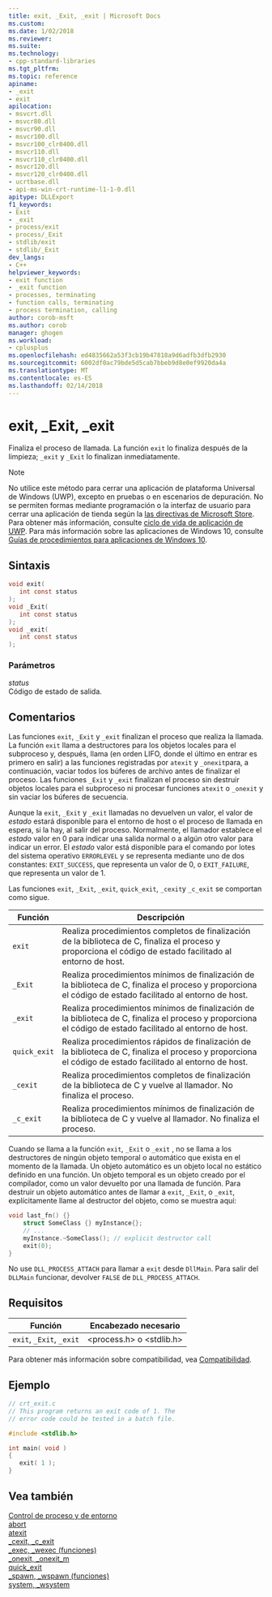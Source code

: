 ```yaml
---
title: exit, _Exit, _exit | Microsoft Docs
ms.custom: 
ms.date: 1/02/2018
ms.reviewer: 
ms.suite: 
ms.technology:
- cpp-standard-libraries
ms.tgt_pltfrm: 
ms.topic: reference
apiname:
- _exit
- exit
apilocation:
- msvcrt.dll
- msvcr80.dll
- msvcr90.dll
- msvcr100.dll
- msvcr100_clr0400.dll
- msvcr110.dll
- msvcr110_clr0400.dll
- msvcr120.dll
- msvcr120_clr0400.dll
- ucrtbase.dll
- api-ms-win-crt-runtime-l1-1-0.dll
apitype: DLLExport
f1_keywords:
- Exit
- _exit
- process/exit
- process/_Exit
- stdlib/exit
- stdlib/_Exit
dev_langs:
- C++
helpviewer_keywords:
- exit function
- _exit function
- processes, terminating
- function calls, terminating
- process termination, calling
author: corob-msft
ms.author: corob
manager: ghogen
ms.workload:
- cplusplus
ms.openlocfilehash: ed4835662a53f3cb19b47818a9d6adfb3dfb2930
ms.sourcegitcommit: 6002df0ac79bde5d5cab7bbeb9d8e0ef9920da4a
ms.translationtype: MT
ms.contentlocale: es-ES
ms.lasthandoff: 02/14/2018
---
```

# <a name="exit-exit-exit"></a>exit, _Exit, _exit

Finaliza el proceso de llamada. La función `exit` lo finaliza después de la limpieza; `_exit` y `_Exit` lo finalizan inmediatamente.

> [!NOTE]
> No utilice este método para cerrar una aplicación de plataforma Universal de Windows (UWP), excepto en pruebas o en escenarios de depuración. No se permiten formas mediante programación o la interfaz de usuario para cerrar una aplicación de tienda según la [las directivas de Microsoft Store](/legal/windows/agreements/store-policies). Para obtener más información, consulte [ciclo de vida de aplicación de UWP](/windows/uwp/launch-resume/app-lifecycle). Para más información sobre las aplicaciones de Windows 10, consulte [Guías de procedimientos para aplicaciones de Windows 10](http://go.microsoft.com/fwlink/p/?linkid=619133).

## <a name="syntax"></a>Sintaxis

```C
void exit(
   int const status
);
void _Exit(
   int const status
);
void _exit( 
   int const status
);
```

### <a name="parameters"></a>Parámetros

_status_  
Código de estado de salida.

## <a name="remarks"></a>Comentarios

Las funciones `exit`, `_Exit` y `_exit` finalizan el proceso que realiza la llamada. La función `exit` llama a destructores para los objetos locales para el subproceso y, después, llama (en orden LIFO, donde el último en entrar es primero en salir) a las funciones registradas por `atexit` y `_onexit`para, a continuación, vaciar todos los búferes de archivo antes de finalizar el proceso. Las funciones `_Exit` y `_exit` finalizan el proceso sin destruir objetos locales para el subproceso ni procesar funciones `atexit` o `_onexit` y sin vaciar los búferes de secuencia.

Aunque la `exit`, `_Exit` y `_exit` llamadas no devuelven un valor, el valor de _estado_ estará disponible para el entorno de host o el proceso de llamada en espera, si la hay, al salir del proceso. Normalmente, el llamador establece el _estado_ valor en 0 para indicar una salida normal o a algún otro valor para indicar un error. El _estado_ valor está disponible para el comando por lotes del sistema operativo `ERRORLEVEL` y se representa mediante uno de dos constantes: `EXIT_SUCCESS`, que representa un valor de 0, o `EXIT_FAILURE`, que representa un valor de 1.

Las funciones `exit`, `_Exit`, `_exit`, `quick_exit`, `_cexit`y `_c_exit` se comportan como sigue.

|Función|Descripción|
|--------------|-----------------|
|`exit`|Realiza procedimientos completos de finalización de la biblioteca de C, finaliza el proceso y proporciona el código de estado facilitado al entorno de host.|
|`_Exit`|Realiza procedimientos mínimos de finalización de la biblioteca de C, finaliza el proceso y proporciona el código de estado facilitado al entorno de host.|
|`_exit`|Realiza procedimientos mínimos de finalización de la biblioteca de C, finaliza el proceso y proporciona el código de estado facilitado al entorno de host.|
|`quick_exit`|Realiza procedimientos rápidos de finalización de la biblioteca de C, finaliza el proceso y proporciona el código de estado facilitado al entorno de host.|
|`_cexit`|Realiza procedimientos completos de finalización de la biblioteca de C y vuelve al llamador. No finaliza el proceso.|
|`_c_exit`|Realiza procedimientos mínimos de finalización de la biblioteca de C y vuelve al llamador. No finaliza el proceso.|

Cuando se llama a la función `exit`,  `_Exit` o `_exit` , no se llama a los destructores de ningún objeto temporal o automático que exista en el momento de la llamada. Un objeto automático es un objeto local no estático definido en una función. Un objeto temporal es un objeto creado por el compilador, como un valor devuelto por una llamada de función. Para destruir un objeto automático antes de llamar a `exit`, `_Exit`, o `_exit`, explícitamente llame al destructor del objeto, como se muestra aquí:

```cpp
void last_fn() {}
    struct SomeClass {} myInstance{};
    // ...
    myInstance.~SomeClass(); // explicit destructor call
    exit(0);
}
```

No use `DLL_PROCESS_ATTACH` para llamar a `exit` desde `DllMain`. Para salir del `DLLMain` funcionar, devolver `FALSE` de `DLL_PROCESS_ATTACH`.

## <a name="requirements"></a>Requisitos

|Función|Encabezado necesario|
|--------------|---------------------|
|`exit`, `_Exit`, `_exit`|\<process.h> o \<stdlib.h>|

Para obtener más información sobre compatibilidad, vea [Compatibilidad](../../c-runtime-library/compatibility.md).

## <a name="example"></a>Ejemplo

```C
// crt_exit.c
// This program returns an exit code of 1. The
// error code could be tested in a batch file.

#include <stdlib.h>

int main( void )
{
   exit( 1 );
}
```

## <a name="see-also"></a>Vea también

[Control de proceso y de entorno](../../c-runtime-library/process-and-environment-control.md)  
[abort](../../c-runtime-library/reference/abort.md)  
[atexit](../../c-runtime-library/reference/atexit.md)  
[_cexit, _c_exit](../../c-runtime-library/reference/cexit-c-exit.md)  
[_exec, _wexec (funciones)](../../c-runtime-library/exec-wexec-functions.md)  
[_onexit, _onexit_m](../../c-runtime-library/reference/onexit-onexit-m.md)  
[quick_exit](../../c-runtime-library/reference/quick-exit1.md)  
[_spawn, _wspawn (funciones)](../../c-runtime-library/spawn-wspawn-functions.md)  
[system, _wsystem](../../c-runtime-library/reference/system-wsystem.md)  
